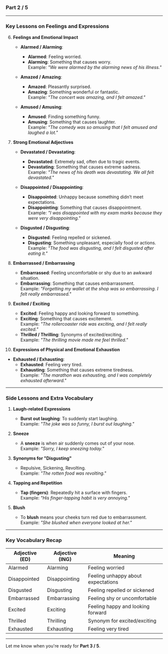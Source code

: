 ### **Part 2 / 5**

---

### **Key Lessons on Feelings and Expressions**

6. **Feelings and Emotional Impact**
    
    - **Alarmed / Alarming**:
        
        - **Alarmed**: Feeling worried.
        - **Alarming**: Something that causes worry.  
            Example: _"We were alarmed by the alarming news of his illness."_
    - **Amazed / Amazing**:
        
        - **Amazed**: Pleasantly surprised.
        - **Amazing**: Something wonderful or fantastic.  
            Example: _"The concert was amazing, and I felt amazed."_
    - **Amused / Amusing**:
        
        - **Amused**: Finding something funny.
        - **Amusing**: Something that causes laughter.  
            Example: _"The comedy was so amusing that I felt amused and laughed a lot."_
7. **Strong Emotional Adjectives**
    
    - **Devastated / Devastating**:
        
        - **Devastated**: Extremely sad, often due to tragic events.
        - **Devastating**: Something that causes extreme sadness.  
            Example: _"The news of his death was devastating. We all felt devastated."_
    - **Disappointed / Disappointing**:
        
        - **Disappointed**: Unhappy because something didn’t meet expectations.
        - **Disappointing**: Something that causes disappointment.  
            Example: _"I was disappointed with my exam marks because they were very disappointing."_
    - **Disgusted / Disgusting**:
        
        - **Disgusted**: Feeling repelled or sickened.
        - **Disgusting**: Something unpleasant, especially food or actions.  
            Example: _"The food was disgusting, and I felt disgusted after eating it."_
8. **Embarrassed / Embarrassing**
    
    - **Embarrassed**: Feeling uncomfortable or shy due to an awkward situation.
    - **Embarrassing**: Something that causes embarrassment.  
        Example: _"Forgetting my wallet at the shop was so embarrassing. I felt really embarrassed."_
9. **Excited / Exciting**
    
    - **Excited**: Feeling happy and looking forward to something.
    - **Exciting**: Something that causes excitement.  
        Example: _"The rollercoaster ride was exciting, and I felt really excited."_
    - **Thrilled / Thrilling**: Synonyms of excited/exciting.  
        Example: _"The thrilling movie made me feel thrilled."_
10. **Expressions of Physical and Emotional Exhaustion**
    

- **Exhausted / Exhausting**:
    - **Exhausted**: Feeling very tired.
    - **Exhausting**: Something that causes extreme tiredness.  
        Example: _"The marathon was exhausting, and I was completely exhausted afterward."_

---

### **Side Lessons and Extra Vocabulary**

1. **Laugh-related Expressions**
    
    - **Burst out laughing**: To suddenly start laughing.  
        Example: _"The joke was so funny, I burst out laughing."_
2. **Sneeze**
    
    - A **sneeze** is when air suddenly comes out of your nose.  
        Example: _"Sorry, I keep sneezing today."_
3. **Synonyms for "Disgusting"**
    
    - Repulsive, Sickening, Revolting.  
        Example: _"The rotten food was revolting."_
4. **Tapping and Repetition**
    
    - **Tap (fingers)**: Repeatedly hit a surface with fingers.  
        Example: _"His finger-tapping habit is very annoying."_
5. **Blush**
    
    - To **blush** means your cheeks turn red due to embarrassment.  
        Example: _"She blushed when everyone looked at her."_

---

### **Key Vocabulary Recap**

|**Adjective (ED)**|**Adjective (ING)**|**Meaning**|
|---|---|---|
|Alarmed|Alarming|Feeling worried|
|Disappointed|Disappointing|Feeling unhappy about expectations|
|Disgusted|Disgusting|Feeling repelled or sickened|
|Embarrassed|Embarrassing|Feeling shy or uncomfortable|
|Excited|Exciting|Feeling happy and looking forward|
|Thrilled|Thrilling|Synonym for excited/exciting|
|Exhausted|Exhausting|Feeling very tired|

---

Let me know when you're ready for **Part 3 / 5**.